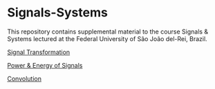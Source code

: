 # Signals-Systems

This repository contains supplemental material to the course Signals & Systems lectured at the Federal University of São João del-Rei, Brazil.


[Signal Transformation](https://github.com/lacerdamj/Signals-Systems/blob/42acf1200a6eb046596a462c4fb169686755eab9/Signal_transformation.ipynb)

[Power & Energy of Signals](https://github.com/lacerdamj/Signals-Systems/blob/0f0363f140c032503c69fc53f67ffe3c732e448d/PowerEnergy.ipynb)

[Convolution](https://github.com/lacerdamj/Signals-Systems/blob/42acf1200a6eb046596a462c4fb169686755eab9/Signals_systems_convolution.ipynb)

